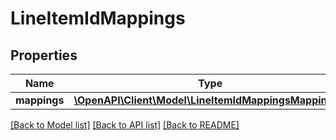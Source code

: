 # LineItemIdMappings

## Properties
Name | Type | Description | Notes
------------ | ------------- | ------------- | -------------
**mappings** | [**\OpenAPI\Client\Model\LineItemIdMappingsMappings[]**](LineItemIdMappingsMappings.md) |  | [optional] 

[[Back to Model list]](../README.md#documentation-for-models) [[Back to API list]](../README.md#documentation-for-api-endpoints) [[Back to README]](../README.md)


